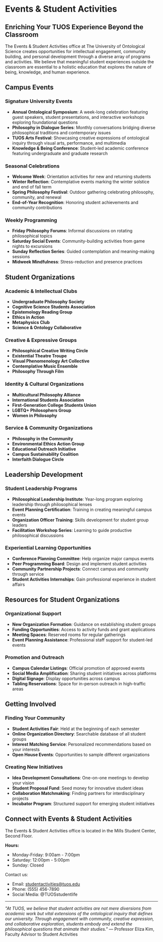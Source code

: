 # Events & Student Activities

## Enriching Your TUOS Experience Beyond the Classroom

The Events & Student Activities office at The University of Ontological Science creates opportunities for intellectual engagement, community building, and personal development through a diverse array of programs and activities. We believe that meaningful student experiences outside the classroom are essential to a holistic education that explores the nature of being, knowledge, and human experience.

## Campus Events

### Signature University Events
- **Annual Ontological Symposium**: A week-long celebration featuring guest speakers, student presentations, and interactive workshops exploring foundational questions
- **Philosophy in Dialogue Series**: Monthly conversations bridging diverse philosophical traditions and contemporary issues
- **TUOS Arts Festival**: Showcasing creative expressions of ontological inquiry through visual arts, performance, and multimedia
- **Knowledge & Being Conference**: Student-led academic conference featuring undergraduate and graduate research

### Seasonal Celebrations
- **Welcome Week**: Orientation activities for new and returning students
- **Winter Reflection**: Contemplative events marking the winter solstice and end of fall term
- **Spring Philosophy Festival**: Outdoor gathering celebrating philosophy, community, and renewal
- **End-of-Year Recognition**: Honoring student achievements and community contributions

### Weekly Programming
- **Friday Philosophy Forums**: Informal discussions on rotating philosophical topics
- **Saturday Social Events**: Community-building activities from game nights to excursions
- **Sunday Reflection Series**: Guided contemplation and meaning-making sessions
- **Midweek Mindfulness**: Stress-reduction and presence practices

## Student Organizations

### Academic & Intellectual Clubs
- **Undergraduate Philosophy Society**
- **Cognitive Science Students Association**
- **Epistemology Reading Group**
- **Ethics in Action**
- **Metaphysics Club**
- **Science & Ontology Collaborative**

### Creative & Expressive Groups
- **Philosophical Creative Writing Circle**
- **Existential Theatre Troupe**
- **Visual Phenomenology Art Collective**
- **Contemplative Music Ensemble**
- **Philosophy Through Film**

### Identity & Cultural Organizations
- **Multicultural Philosophy Alliance**
- **International Students Association**
- **First-Generation College Students Union**
- **LGBTQ+ Philosophers Group**
- **Women in Philosophy**

### Service & Community Organizations
- **Philosophy in the Community**
- **Environmental Ethics Action Group**
- **Educational Outreach Initiative**
- **Campus Sustainability Coalition**
- **Interfaith Dialogue Circle**

## Leadership Development

### Student Leadership Programs
- **Philosophical Leadership Institute**: Year-long program exploring leadership through philosophical lenses
- **Event Planning Certification**: Training in creating meaningful campus events
- **Organization Officer Training**: Skills development for student group leaders
- **Facilitation Workshop Series**: Learning to guide productive philosophical discussions

### Experiential Learning Opportunities
- **Conference Planning Committee**: Help organize major campus events
- **Peer Programming Board**: Design and implement student activities
- **Community Partnership Projects**: Connect campus and community through service
- **Student Activities Internships**: Gain professional experience in student affairs

## Resources for Student Organizations

### Organizational Support
- **New Organization Formation**: Guidance on establishing student groups
- **Funding Opportunities**: Access to activity funds and grant applications
- **Meeting Spaces**: Reserved rooms for regular gatherings
- **Event Planning Assistance**: Professional staff support for student-led events

### Promotion and Outreach
- **Campus Calendar Listings**: Official promotion of approved events
- **Social Media Amplification**: Sharing student initiatives across platforms
- **Digital Signage**: Display opportunities across campus
- **Tabling Reservations**: Space for in-person outreach in high-traffic areas

## Getting Involved

### Finding Your Community
- **Student Activities Fair**: Held at the beginning of each semester
- **Online Organization Directory**: Searchable database of all student groups
- **Interest Matching Service**: Personalized recommendations based on your interests
- **Open House Events**: Opportunities to sample different organizations

### Creating New Initiatives
- **Idea Development Consultations**: One-on-one meetings to develop your vision
- **Student Proposal Fund**: Seed money for innovative student ideas
- **Collaboration Matchmaking**: Finding partners for interdisciplinary projects
- **Incubator Program**: Structured support for emerging student initiatives

## Connect with Events & Student Activities

The Events & Student Activities office is located in the Mills Student Center, Second Floor.

**Hours:**
- Monday-Friday: 9:00am - 7:00pm
- Saturday: 12:00pm - 5:00pm
- Sunday: Closed

Contact us:
- Email: studentactivities@tuos.edu
- Phone: (555) 456-7890
- Social Media: @TUOSstudentlife

---

*"At TUOS, we believe that student activities are not mere diversions from academic work but vital extensions of the ontological inquiry that defines our university. Through engagement with community, creative expression, and collaborative exploration, students embody and extend the philosophical questions that animate their studies."* — Professor Eliza Kim, Faculty Advisor to Student Activities